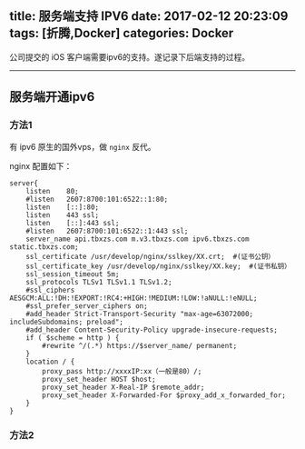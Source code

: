 title: 服务端支持 IPV6
date: 2017-02-12 20:23:09
tags: [折腾,Docker]
categories: Docker
---

公司提交的 iOS 客户端需要ipv6的支持。遂记录下后端支持的过程。

<!-- more -->

---

## 服务端开通ipv6

### 方法1

有 ipv6 原生的国外vps，做 `nginx` 反代。

nginx 配置如下：

````nginx
server{
	listen    80;
	#listen   2607:8700:101:6522::1:80;
	listen 	  [::]:80;
	listen    443 ssl;
	listen 	  [::]:443 ssl;
	#listen   2607:8700:101:6522::1:443 ssl;
	server_name api.tbxzs.com m.v3.tbxzs.com ipv6.tbxzs.com static.tbxzs.com;
	ssl_certificate /usr/develop/nginx/sslkey/XX.crt;  #(证书公钥）
	ssl_certificate_key /usr/develop/nginx/sslkey/XX.key;  #(证书私钥）
	ssl_session_timeout 5m;
	ssl_protocols TLSv1 TLSv1.1 TLSv1.2;
	#ssl_ciphers AESGCM:ALL:!DH:!EXPORT:!RC4:+HIGH:!MEDIUM:!LOW:!aNULL:!eNULL;
	#ssl_prefer_server_ciphers on;
	#add_header Strict-Transport-Security "max-age=63072000; includeSubdomains; preload";
	#add_header Content-Security-Policy upgrade-insecure-requests;
	if ( $scheme = http ) {
		#rewrite ^/(.*) https://$server_name/ permanent;
	}
	location / {
		proxy_pass http://xxxxIP:xx（一般是80）/;
		proxy_set_header HOST $host;
		proxy_set_header X-Real-IP $remote_addr;
		proxy_set_header X-Forwarded-For $proxy_add_x_forwarded_for;
	}
}
````

### 方法2

